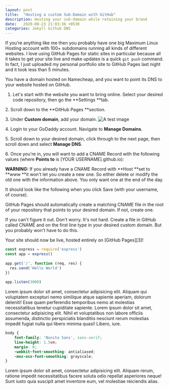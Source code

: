 ```yaml
---
layout: post
title:  "Hosting a custom Sub-Domain with GitHub"
description: Hosting your sub-domain while retaining your brand
date:   2020-08-23 21:03:36 +0530
categories: Jekyll Github DNS
---
```

If you’re anything like me then you probably have one big Maximum Linux Hosting account with 100+ subdomains running all kinds of different websites.
I love using GitHub Pages for static sites in particular because all it takes to get your site live and make updates is a quick ``git push`` command. In fact, I just uploaded my personal portfolio site to GitHub Pages last night and it took less than 5 minutes.

You have a domain hosted on Namecheap, and you want to point its DNS to your website hosted on GitHub.


1. Let's start with the website you want to bring online. Select your desired code repository, then go the **Settings **tab.

2\. Scroll down to the **GitHub Pages **section.

3\. Under **Custom domain**, add your domain.
![A test image](texture/assets/gh.png)

4\. Login to your GoDaddy account. Navigate to **Manage Domains**.

5\. Scroll down to your desired domain, click through to the next page, then scroll down and select **Manage DNS**.

6\. Once you're in, you will want to add a CNAME Record with the following values (where **Points to** is [YOUR USERNAME].github.io):

**WARNING:** If you already have a CNAME Record with **Host **set to **www **it won't let you create a new one. So either delete or modify the old one with the information above. You only want one at the end of the day.

It should look like the following when you click Save (with your username, of course).

GitHub Pages should automatically create a matching CNAME file in the root of your repository that points to your desired domain. If not, create one.

If you can't figure it out. Don't worry. It's not hard. Create a file in GitHub called CNAME and on the first line type in your desired custom domain. But you probably won't have to do this.

Your site should now be live, hosted entirely on [GitHub Pages][3]!


```javascript
const express = require('express')
const app = express()
 
app.get('/', function (req, res) {
  res.send('Hello World')
})
 
app.listen(3000)
```

Lorem ipsum dolor sit amet, consectetur adipisicing elit. Aliquam qui voluptatem excepturi nemo similique atque sapiente aperiam, dolorum deleniti! Esse quam perferendis temporibus nemo at molestias necessitatibus tenetur cupiditate sapiente. Lorem ipsum dolor sit amet, consectetur adipisicing elit. Nihil et voluptatibus non labore officiis assumenda, distinctio perspiciatis blanditiis nesciunt rerum molestias impedit fugiat nulla qui libero minima quasi! Libero, iure.

```scss
body {
	font-family: 'Nunito Sans', sans-serif;
	line-height: 1.5em;
	margin: 0;
	-webkit-font-smoothing: antialiased;
	-moz-osx-font-smoothing: grayscale;
}
```
Lorem ipsum dolor sit amet, consectetur adipisicing elit. Aliquam rerum, ratione impedit necessitatibus facere soluta odio repellat asperiores neque! Sunt iusto quia suscipit amet inventore eum, vel molestiae reiciendis alias.
